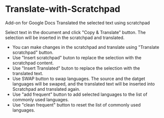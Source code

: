 # Translate-with-Scratchpad
Add-on for Google Docs
Translated the selected text using scratchpad

Select text in the document and click "Copy & Translate" button. The selection will be inserted in the scratchpad and translated.
-  You can make changes in the scratchpad and translate using "Translate scratchpad" button.
-  Use "Insert scratchpad" buton to replace the selection with the scratchpad content.
-  Use "Insert Translated" buton  to replace the selection with the translated text.
-  Use SWAP button to swap languages. The source and the datget languages will be swaped, and the translated text will be inserted into Scratchpad and translated again. 
-  Use "add frequent" button to add selected languages to  the list of commonly used languages.
-  Use "clean frequent" button to reset the list of commonly used languages.

